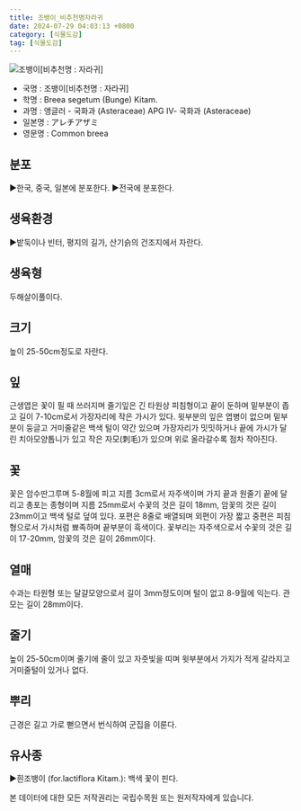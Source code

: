 ```yaml
---
title: 조뱅이_비추천명자라귀
date: 2024-07-29 04:03:13 +0800
category: [식물도감]
tag: [식물도감]
---
```




![조뱅이[비추천명 : 자라귀]](/fileUpload/plants/basic/Compositae/Breea/7927/7927_1_th2.jpg)
- 국명 : 조뱅이[비추천명 : 자라귀]
- 학명 : Breea segetum (Bunge) Kitam.
- 과명 : 앵글러 - 국화과 (Asteraceae) APG Ⅳ- 국화과 (Asteraceae)
- 일본명 : アレチアザミ
- 영문명 : Common breea


## 분포
▶한국, 중국, 일본에 분포한다.▶전국에 분포한다.
## 생육환경
▶밭둑이나 빈터, 평지의 길가, 산기슭의 건조지에서 자란다.
## 생육형
두해살이풀이다.
## 크기
높이 25-50cm정도로 자란다.
## 잎
근생엽은 꽃이 필 때 쓰러지며 줄기잎은 긴 타원상 피침형이고 끝이 둔하며 밑부분이 좁고 길이 7-10cm로서 가장자리에 작은 가시가 있다. 윗부분의 잎은 엽병이 없으며 밑부분이 둥글고 거미줄같은 백색 털이 약간 있으며 가장자리가 밋밋하거나 끝에 가시가 달린 치아모양톱니가 있고 작은 자모(刺毛)가 있으며 위로 올라갈수록 점차 작아진다.
## 꽃
꽃은 암수딴그루며 5-8월에 피고 지름 3cm로서 자주색이며 가지 끝과 원줄기 끝에 달리고 총포는 종형이며 지름 25mm로서 수꽃의 것은 길이 18mm, 암꽃의 것은 길이 23mm이고 백색 털로 덮여 있다. 포편은 8줄로 배열되며 외편이 가장 짧고 중편은 피침형으로서 가시처럼 뾰족하며 끝부분이 흑색이다. 꽃부리는 자주색으로서 수꽃의 것은 길이 17-20mm, 암꽃의 것은 길이 26mm이다.
## 열매
수과는 타원형 또는 달걀모양으로서 길이 3mm정도이며 털이 없고 8-9월에 익는다. 관모는 길이 28mm이다.
## 줄기
높이 25-50cm이며 줄기에 줄이 있고 자줏빛을 띠며 윗부분에서 가지가 적게 갈라지고 거미줄털이 있거나 없다.
## 뿌리
근경은 길고 가로 뻗으면서 번식하여 군집을 이룬다.
## 유사종
▶흰조뱅이 (for.lactiflora Kitam.): 백색 꽃이 핀다.






본 데이터에 대한 모든 저작권리는 국립수목원 또는 원저작자에게 있습니다.
